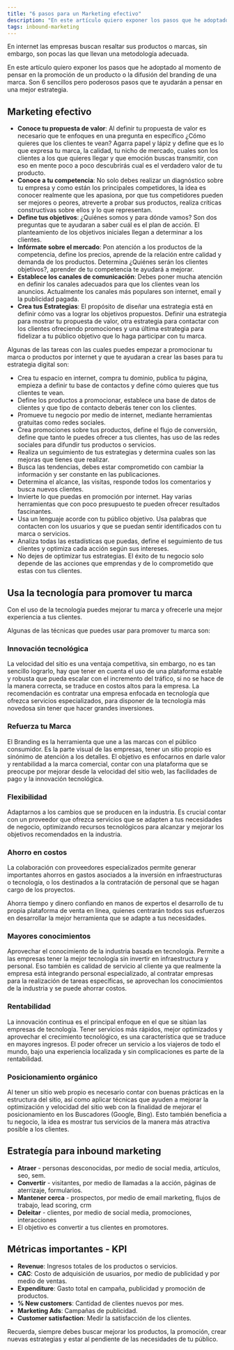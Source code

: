 ```yaml
---
title: "6 pasos para un Marketing efectivo"
description: "En este artículo quiero exponer los pasos que he adoptado al momento de pensar en la promoción de un producto o la difusión del branding de una marca"
tags: inbound-marketing
---
```


En internet las empresas buscan resaltar sus productos o marcas, sin embargo, son pocas las que llevan una metodología adecuada.

En este artículo quiero exponer los pasos que he adoptado al momento de pensar en la promoción de un producto o la difusión del branding de una marca. Son 6 sencillos pero poderosos pasos que te ayudarán a pensar en una mejor estrategia.

## Marketing efectivo

- **Conoce tu propuesta de valor**: Al definir tu propuesta de valor es necesario que te enfoques en una pregunta en específico ¿Cómo quieres que los clientes te vean? Agarra papel y lápiz y define que es lo que expresa tu marca, la calidad, tu nicho de mercado, cuales son los clientes a los que quieres llegar y que emoción buscas transmitir, con eso en mente poco a poco descubrirás cual es el verdadero valor de tu producto.
- **Conoce a tu competencia**: No solo debes realizar un diagnóstico sobre tu empresa y como están los principales competidores, la idea es conocer realmente que les apasiona, por que tus competidores pueden ser mejores o peores, atreverte a probar sus productos, realiza críticas constructivas sobre ellos y lo que representan.
- **Define tus objetivos**: ¿Quiénes somos y para dónde vamos? Son dos preguntas que te ayudaran a saber cuál es el plan de acción. El planteamiento de los objetivos iniciales llegan a determinar a los clientes.
- **Infórmate sobre el mercado**: Pon atención a los productos de la competencia, define los precios, aprende de la relación entre calidad y demanda de los productos. Determina ¿Quiénes serán los clientes objetivos?, aprender de tu competencia te ayudará a mejorar.
- **Establece los canales de comunicación**: Debes poner mucha atención en definir los canales adecuados para que los clientes vean los anuncios. Actualmente los canales más populares son internet, email y la publicidad pagada.
- **Crea tus Estrategias**: El propósito de diseñar una estrategia está en definir cómo vas a lograr los objetivos propuestos. Definir una estrategia para mostrar tu propuesta de valor, otra estrategia para contactar con los clientes ofreciendo promociones y una última estrategia para fidelizar a tu público objetivo que lo haga participar con tu marca.

Algunas de las tareas con las cuales puedes empezar a promocionar tu marca o productos por internet y que te ayudaran a crear las bases para tu estrategia digital son:

- Crea tu espacio en internet, compra tu dominio, publica tu página, empieza a definir tu base de contactos y define cómo quieres que tus clientes te vean.
- Define los productos a promocionar, establece una base de datos de clientes y que tipo de contacto deberás tener con los clientes.
- Promueve tu negocio por medio de internet, mediante herramientas gratuitas como redes sociales.
- Crea promociones sobre tus productos, define el flujo de conversión, define que tanto le puedes ofrecer a tus clientes, has uso de las redes sociales para difundir tus productos o servicios.
- Realiza un seguimiento de tus estrategias y determina cuales son las mejoras que tienes que realizar.
- Busca las tendencias, debes estar comprometido con cambiar la información y ser constante en las publicaciones.
- Determina el alcance, las visitas, responde todos los comentarios y busca nuevos clientes.
- Invierte lo que puedas en promoción por internet. Hay varias herramientas que con poco presupuesto te pueden ofrecer resultados fascinantes.
- Usa un lenguaje acorde con tu público objetivo. Usa palabras que contacten con los usuarios y que se puedan sentir identificados con tu marca o servicios.
- Analiza todas las estadísticas que puedas, define el seguimiento de tus clientes y optimiza cada acción según sus intereses.
- No dejes de optimizar tus estrategias. El éxito de tu negocio solo depende de las acciones que emprendas y de lo comprometido que estas con tus clientes.

## Usa la tecnología para promover tu marca

Con el uso de la tecnología puedes mejorar tu marca y ofrecerle una mejor experiencia a tus clientes.

Algunas de las técnicas que puedes usar para promover tu marca son:

### Innovación tecnológica

La velocidad del sitio es una ventaja competitiva, sin embargo, no es tan sencillo lograrlo, hay que tener en cuenta el uso de una plataforma estable y robusta que pueda escalar con el incremento del tráfico, si no se hace de la manera correcta, se traduce en costos altos para la empresa. La recomendación es contratar una empresa enfocada en tecnología que ofrezca servicios especializados, para disponer de la tecnología más novedosa sin tener que hacer grandes inversiones.

### Refuerza tu Marca

El Branding es la herramienta que une a las marcas con el público consumidor. Es la parte visual de las empresas, tener un sitio propio es sinónimo de atención a los detalles. El objetivo es enfocarnos en darle valor y rentabilidad a la marca comercial, contar con una plataforma que se preocupe por mejorar desde la velocidad del sitio web, las facilidades de pago y la innovación tecnológica.

### Flexibilidad

Adaptarnos a los cambios que se producen en la industria. Es crucial contar con un proveedor que ofrezca servicios que se adapten a tus necesidades de negocio, optimizando recursos tecnológicos para alcanzar y mejorar los objetivos recomendados en la industria.

### Ahorro en costos

La colaboración con proveedores especializados permite generar importantes ahorros en gastos asociados a la inversión en infraestructuras o tecnología, o los destinados a la contratación de personal que se hagan cargo de los proyectos.

Ahorra tiempo y dinero confiando en manos de expertos el desarrollo de tu propia plataforma de venta en línea, quienes centrarán todos sus esfuerzos en desarrollar la mejor herramienta que se adapte a tus necesidades.

### Mayores conocimientos

Aprovechar el conocimiento de la industria basada en tecnología. Permite a las empresas tener la mejor tecnología sin invertir en infraestructura y personal. Eso también es calidad de servicio al cliente ya que realmente la empresa está integrando personal especializado, al contratar empresas para la realización de tareas específicas, se aprovechan los conocimientos de la industria y se puede ahorrar costos.

### Rentabilidad

La innovación continua es el principal enfoque en el que se sitúan las empresas de tecnología. Tener servicios más rápidos, mejor optimizados y aprovechar el crecimiento tecnológico, es una característica que se traduce en mayores ingresos. El poder ofrecer un servicio a los viajeros de todo el mundo, bajo una experiencia localizada y sin complicaciones es parte de la rentabilidad.

### Posicionamiento orgánico

Al tener un sitio web propio es necesario contar con buenas prácticas en la estructura del sitio, así como aplicar técnicas que ayuden a mejorar la optimización y velocidad del sitio web con la finalidad de mejorar el posicionamiento en los Buscadores (Google, Bing). Esto también beneficia a tu negocio, la idea es mostrar tus servicios de la manera más atractiva posible a los clientes.

## Estrategía para inbound marketing

- **Atraer** - personas desconocidas, por medio de social media, artículos, seo, sem.
- **Convertir** - visitantes, por medio de llamadas a la acción, páginas de aterrizaje, formularios.
- **Mantener cerca** - prospectos, por medio de email marketing, flujos de trabajo, lead scoring, crm
- **Deleitar** - clientes, por medio de social media, promociones, interacciones
- El objetivo es convertir a tus clientes en promotores.

## Métricas importantes - KPI

- **Revenue**: Ingresos totales de los productos o servicios.
- **CAC**: Costo de adquisición de usuarios, por medio de publicidad y por medio de ventas.
- **Expenditure**: Gasto total en campaña, publicidad y promoción de productos.
- **% New customers**: Cantidad de clientes nuevos por mes.
- **Marketing Ads**: Campañas de publicidad.
- **Customer satisfaction**: Medir la satisfacción de los clientes.

Recuerda, siempre debes buscar mejorar los productos, la promoción, crear nuevas estrategias y estar al pendiente de las necesidades de tu público.
